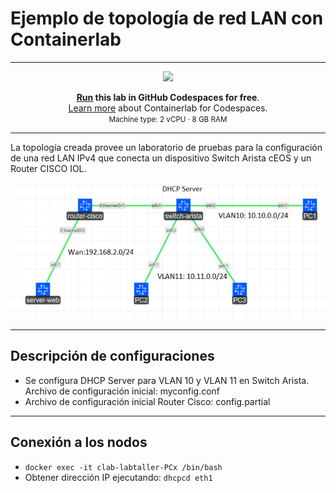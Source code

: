 # Ejemplo de topología de red LAN con Containerlab
---
<div align=center markdown>
<a href="https://codespaces.new/ernestosv73/taller-containerlab?quickstart=1">
<img src="https://gitlab.com/rdodin/pics/-/wikis/uploads/d78a6f9f6869b3ac3c286928dd52fa08/run_in_codespaces-v1.svg?sanitize=true" style="width:50%"/></a>

**[Run](https://codespaces.new/ernestosv73/taller-containerlab?quickstart=1) this lab in GitHub Codespaces for free**.  
[Learn more](https://containerlab.dev/manual/codespaces) about Containerlab for Codespaces.  
<small>Machine type: 2 vCPU · 8 GB RAM</small>
</div>

---
 La topología creada provee un laboratorio de pruebas para la configuración de una red LAN IPv4 que conecta un dispositivo Switch Arista cEOS y un Router CISCO IOL.
 
![Alt text](images/topo-lab-taller.png)

---
## Descripción de configuraciones
* Se configura DHCP Server para VLAN 10 y VLAN 11 en Switch Arista. Archivo de configuración inicial: myconfig.conf
* Archivo de configuración inicial Router Cisco: config.partial
---
## Conexión a los nodos
* `docker exec -it clab-labtaller-PCx /bin/bash`
* Obtener dirección IP ejecutando: `dhcpcd eth1`
  
